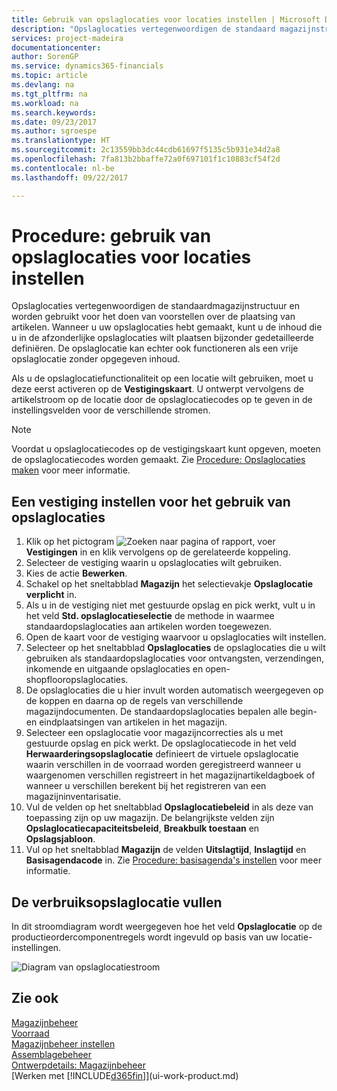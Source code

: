 ```yaml
---
title: Gebruik van opslaglocaties voor locaties instellen | Microsoft Docs
description: "Opslaglocaties vertegenwoordigen de standaard magazijnstructuur en worden gebruikt voor het doen van voorstellen over de plaatsing van artikelen. Wanneer u uw opslaglocaties hebt gemaakt, kunt u de inhoud die u in de afzonderlijke opslaglocaties wilt plaatsen bijzonder gedetailleerde definiëren. De opslaglocatie kan echter ook functioneren als een vrije opslaglocatie zonder opgegeven inhoud."
services: project-madeira
documentationcenter: 
author: SorenGP
ms.service: dynamics365-financials
ms.topic: article
ms.devlang: na
ms.tgt_pltfrm: na
ms.workload: na
ms.search.keywords: 
ms.date: 09/23/2017
ms.author: sgroespe
ms.translationtype: HT
ms.sourcegitcommit: 2c13559bb3dc44cdb61697f5135c5b931e34d2a8
ms.openlocfilehash: 7fa813b2bbaffe72a0f697101f1c10883cf54f2d
ms.contentlocale: nl-be
ms.lasthandoff: 09/22/2017

---
```

# <a name="how-to-set-up-locations-to-use-bins"></a>Procedure: gebruik van opslaglocaties voor locaties instellen
Opslaglocaties vertegenwoordigen de standaardmagazijnstructuur en worden gebruikt voor het doen van voorstellen over de plaatsing van artikelen. Wanneer u uw opslaglocaties hebt gemaakt, kunt u de inhoud die u in de afzonderlijke opslaglocaties wilt plaatsen bijzonder gedetailleerde definiëren. De opslaglocatie kan echter ook functioneren als een vrije opslaglocatie zonder opgegeven inhoud.  

Als u de opslaglocatiefunctionaliteit op een locatie wilt gebruiken, moet u deze eerst activeren op de **Vestigingskaart**. U ontwerpt vervolgens de artikelstroom op de locatie door de opslaglocatiecodes op te geven in de instellingsvelden voor de verschillende stromen.  

> [!NOTE]  
>  Voordat u opslaglocatiecodes op de vestigingskaart kunt opgeven, moeten de opslaglocatiecodes worden gemaakt. Zie [Procedure: Opslaglocaties maken](warehouse-how-to-create-individual-bins.md) voor meer informatie.  

## <a name="to-set-up-a-location-to-use-bins"></a>Een vestiging instellen voor het gebruik van opslaglocaties  
1.  Klik op het pictogram ![Zoeken naar pagina of rapport](media/ui-search/search_small.png "pictogram Zoeken naar pagina of rapport"), voer **Vestigingen** in en klik vervolgens op de gerelateerde koppeling.  
2.  Selecteer de vestiging waarin u opslaglocaties wilt gebruiken.  
3.  Kies de actie **Bewerken**.  
4.  Schakel op het sneltabblad **Magazijn** het selectievakje **Opslaglocatie verplicht** in.  
5.  Als u in de vestiging niet met gestuurde opslag en pick werkt, vult u in het veld **Std. opslaglocatieselectie** de methode in waarmee standaardopslaglocaties aan artikelen worden toegewezen.  
6.  Open de kaart voor de vestiging waarvoor u opslaglocaties wilt instellen.
7.  Selecteer op het sneltabblad **Opslaglocaties** de opslaglocaties die u wilt gebruiken als standaardopslaglocaties voor ontvangsten, verzendingen, inkomende en uitgaande opslaglocaties en open-shopflooropslaglocaties.  
8.  De opslaglocaties die u hier invult worden automatisch weergegeven op de koppen en daarna op de regels van verschillende magazijndocumenten. De standaardopslaglocaties bepalen alle begin- en eindplaatsingen van artikelen in het magazijn.  
9.  Selecteer een opslaglocatie voor magazijncorrecties als u met gestuurde opslag en pick werkt. De opslaglocatiecode in het veld **Herwaarderingsopslaglocatie** definieert de virtuele opslaglocatie waarin verschillen in de voorraad worden geregistreerd wanneer u waargenomen verschillen registreert in het magazijnartikeldagboek of wanneer u verschillen berekent bij het registreren van een magazijninventarisatie.  
10. Vul de velden op het sneltabblad **Opslaglocatiebeleid** in als deze van toepassing zijn op uw magazijn. De belangrijkste velden zijn **Opslaglocatiecapaciteitsbeleid**, **Breakbulk toestaan** en **Opslagsjabloon**.  
11. Vul op het sneltabblad **Magazijn** de velden **Uitslagtijd**, **Inslagtijd** en **Basisagendacode** in. Zie [Procedure: basisagenda's instellen](across-how-to-assign-base-calendars.md) voor meer informatie.

## <a name="filling-the-consumption-bin"></a>De verbruiksopslaglocatie vullen
In dit stroomdiagram wordt weergegeven hoe het veld **Opslaglocatie** op de productieordercomponentregels wordt ingevuld op basis van uw locatie-instellingen.

![Diagram van opslaglocatiestroom](media/binflow.png "Opslaglocatiestroom")  

## <a name="see-also"></a>Zie ook
[Magazijnbeheer](warehouse-manage-warehouse.md)  
[Voorraad](inventory-manage-inventory.md)  
[Magazijnbeheer instellen](warehouse-setup-warehouse.md)     
[Assemblagebeheer](assembly-assemble-items.md)    
[Ontwerpdetails: Magazijnbeheer](design-details-warehouse-management.md)  
[Werken met [!INCLUDE[d365fin](includes/d365fin_md.md)]](ui-work-product.md)

